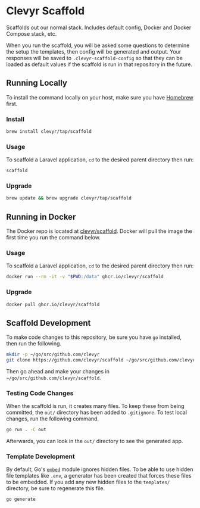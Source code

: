 # Clevyr Scaffold

Scaffolds out our normal stack. Includes default config, Docker and Docker Compose stack, etc.

When you run the scaffold, you will be asked some questions to determine the setup the templates, then config will be
generated and output. Your responses will be saved to `.clevyr-scaffold-config` so that they can be loaded as default
values if the scaffold is run in that repository in the future.

## Running Locally

To install the command locally on your host, make sure you have [Homebrew](https://brew.sh/) first.

### Install

```sh
brew install clevyr/tap/scaffold
```

### Usage

To scaffold a Laravel application, `cd` to the desired parent directory then run:

```sh
scaffold
```

### Upgrade

```sh
brew update && brew upgrade clevyr/tap/scaffold
```

## Running in Docker

The Docker repo is located at [clevyr/scaffold](https://hub.docker.com/r/clevyr/scaffold). Docker will pull the image
the first time you run the command below.

### Usage

To scaffold a Laravel application, `cd` to the desired parent directory then run:

```sh
docker run --rm -it -v "$PWD:/data" ghcr.io/clevyr/scaffold
```

### Upgrade

```sh
docker pull ghcr.io/clevyr/scaffold
```

## Scaffold Development

To make code changes to this repository, be sure you have `go` installed, then run the following.

```sh
mkdir -p ~/go/src/github.com/clevyr
git clone https://github.com/clevyr/scaffold ~/go/src/github.com/clevyr/scaffold
```

Then go ahead and make your changes in `~/go/src/github.com/clevyr/scaffold`.

### Testing Code Changes

When the scaffold is run, it creates many files. To keep these from being committed, the `out/` directory has been
added to `.gitignore`. To test local changes, run the following command.

```sh
go run . -C out
```

Afterwards, you can look in the `out/` directory to see the generated app.

### Template Development

By default, Go's [`embed`](https://pkg.go.dev/embed) module ignores hidden files. To be able to use hidden file templates
like `.env`, a generator has been created that forces these files to be embedded. If you add any new hidden files to the
`templates/` directory, be sure to regenerate this file.

```sh
go generate
```

